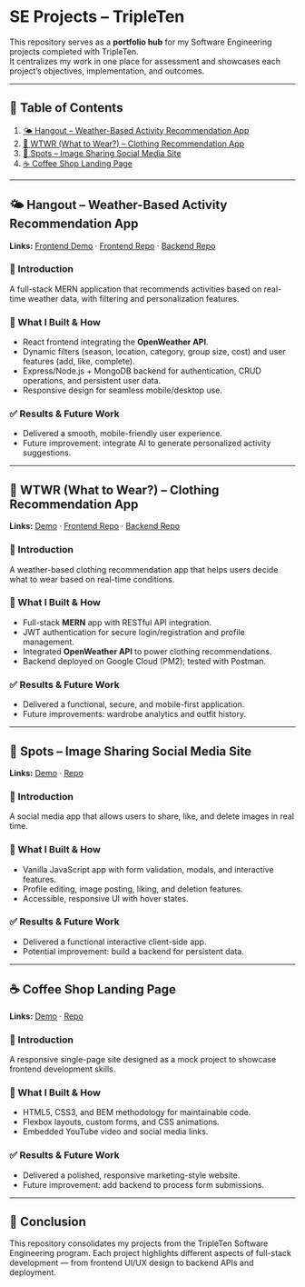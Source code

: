 # SE Projects – TripleTen

This repository serves as a **portfolio hub** for my Software Engineering projects completed with TripleTen.  
It centralizes my work in one place for assessment and showcases each project’s objectives, implementation, and outcomes.

---

## 📂 Table of Contents
1. [🌤 Hangout – Weather-Based Activity Recommendation App](#hangout)  
2. [👕 WTWR (What to Wear?) – Clothing Recommendation App](#wtwr)  
3. [📸 Spots – Image Sharing Social Media Site](#spots)  
4. [☕ Coffee Shop Landing Page](#coffee-shop-landing-page)  

---

## <a id="hangout"></a> 🌤 Hangout – Weather-Based Activity Recommendation App  
**Links:** [Frontend Demo](https://jessmsang.github.io/hangout_frontend/) · [Frontend Repo](https://github.com/jessmsang/hangout_frontend) · [Backend Repo](https://github.com/jessmsang/hangout-backend)

### 📌 Introduction
A full-stack MERN application that recommends activities based on real-time weather data, with filtering and personalization features.

### 🔧 What I Built & How
- React frontend integrating the **OpenWeather API**.  
- Dynamic filters (season, location, category, group size, cost) and user features (add, like, complete).  
- Express/Node.js + MongoDB backend for authentication, CRUD operations, and persistent user data.  
- Responsive design for seamless mobile/desktop use.  

### ✅ Results & Future Work
- Delivered a smooth, mobile-friendly user experience.  
- Future improvement: integrate AI to generate personalized activity suggestions.  

---

## <a id="wtwr"></a> 👕 WTWR (What to Wear?) – Clothing Recommendation App  
**Links:** [Demo](https://wtwr-js.jumpingcrab.com/) · [Frontend Repo](https://github.com/jessmsang/se_project_react) · [Backend Repo](https://github.com/jessmsang/se_project_express)

### 📌 Introduction
A weather-based clothing recommendation app that helps users decide what to wear based on real-time conditions.

### 🔧 What I Built & How
- Full-stack **MERN** app with RESTful API integration.  
- JWT authentication for secure login/registration and profile management.  
- Integrated **OpenWeather API** to power clothing recommendations.  
- Backend deployed on Google Cloud (PM2); tested with Postman.  

### ✅ Results & Future Work
- Delivered a functional, secure, and mobile-first application.  
- Future improvements: wardrobe analytics and outfit history.  

---

## <a id="spots"></a> 📸 Spots – Image Sharing Social Media Site  
**Links:** [Demo](https://jessmsang.github.io/se_project_spots/) · [Repo](https://github.com/jessmsang/se_project_spots)

### 📌 Introduction
A social media app that allows users to share, like, and delete images in real time.

### 🔧 What I Built & How
- Vanilla JavaScript app with form validation, modals, and interactive features.  
- Profile editing, image posting, liking, and deletion features.  
- Accessible, responsive UI with hover states.  


### ✅ Results & Future Work
- Delivered a functional interactive client-side app.  
- Potential improvement: build a backend for persistent data.  

---

## <a id="coffee-shop-landing-page"></a> ☕ Coffee Shop Landing Page  
**Links:** [Demo](https://jessmsang.github.io/se_project_coffeeshop/) · [Repo](https://github.com/jessmsang/se_project_coffeeshop)

### 📌 Introduction
A responsive single-page site designed as a mock project to showcase frontend development skills.

### 🔧 What I Built & How
- HTML5, CSS3, and BEM methodology for maintainable code.  
- Flexbox layouts, custom forms, and CSS animations.  
- Embedded YouTube video and social media links.  


### ✅ Results & Future Work
- Delivered a polished, responsive marketing-style website.  
- Future improvement: add backend to process form submissions.  

---

## 🎯 Conclusion
This repository consolidates my projects from the TripleTen Software Engineering program. Each project highlights different aspects of full-stack development — from frontend UI/UX design to backend APIs and deployment.  
